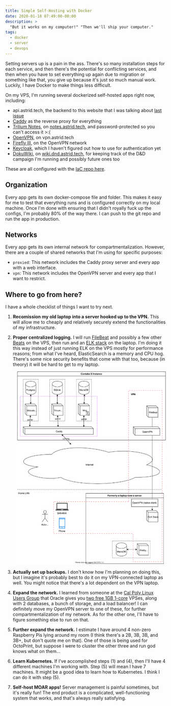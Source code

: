```yaml
---
title: Simple Self-Hosting with Docker
date: 2020-01-18 07:49:00-08:00
description: >
  "But it works on my computer!" "Then we'll ship your computer."
tags:
  - docker
  - server
  - devops
---
```


Setting servers up is a pain in the ass. There's so many installation steps for each service, and then there's the potential for conflicting services, and then when you have to set everything up again due to migration or something like that, you give up because it's just so much manual work. Luckily, I have Docker to make things less difficult.

<!-- excerpt -->

On my VPS, I'm running several dockerized self-hosted apps right now, including:

- api.astrid.tech, the backend to this website that I was talking about [last issue](/2020/12/20/backend)
- [Caddy](https://caddyserver.com/) as the reverse proxy for everything
- [Trilium Notes](https://github.com/zadam/trilium), on [notes.astrid.tech](https://notes.astrid.tech), and password-protected so you can't access it >:(
- [OpenVPN](https://openvpn.net/), on vpn.astrid.tech
- [Firefly III](https://www.firefly-iii.org/), on the OpenVPN network
- [Keycloak](https://www.keycloak.org/), which I haven't figured out how to use for authentication yet
- [DokuWiki](https://www.dokuwiki.org/dokuwiki), on [wiki.dnd.astrid.tech](https://wiki.dnd.astrid.tech), for keeping track of the D&D campaign I'm running and possibly future ones too

These are all configured with the [IaC repo here](https://github.com/plenglin/astrid.tech-deployment).

## Organization

Every app gets its own docker-compose file and folder. This makes it easy for me to test that everything runs and is configured correctly on my local machine. Once I'm done with ensuring that I didn't royally fuck up the configs, I'm probably 80% of the way there. I can push to the git repo and run the app in production.

## Networks

Every app gets its own internal network for compartmentalization. However, there are a couple of shared networks that I'm using for specific purposes:

- `proxied`: This network includes the Caddy proxy server and every app with a web interface.
- `vpn`: This network includes the OpenVPN server and every app that I want to restrict.

## Where to go from here?

I have a whole checklist of things I want to try next.

1. **Recomission my old laptop into a server hooked up to the VPN.** This will allow me to cheaply and relatively securely extend the functionalities of my infrastructure.
2. **Proper centralized logging.** I will run [FileBeat](https://www.elastic.co/beats/filebeat) and possibly a few other [Beats](https://www.elastic.co/beats/) on the VPS, then run and an [ELK stack](https://www.elastic.co/what-is/elk-stack) on the laptop. I'm doing it this way instead of just running ELK on the VPS mostly for performance reasons; from what I've heard, ElasticSearch is a memory and CPU hog. There's some nice security benefits that come with that too, because (in theory) it will be hard to get to my laptop.

   ![The infrastructure will probably look like this at some point.](./planned-infra.svg)

3. **Actually set up backups.** I don't know how I'm planning on doing this, but I imagine it's probably best to do it on my VPN-connected laptop as well. You might notice that there's a lot dependent on the VPN laptop.
4. **Expand the network.** I learned from someone at the [Cal Poly Linux Users Group](https://cplug.org/) that Oracle gives you [two free 1GB 1-core](https://www.oracle.com/cloud/free/) VPSes, along with 2 databases, a bunch of storage, and a load balancer! I can definitely move my OpenVPN server to one of these, for further compartmentalization of my network. As for the other one, I'll have to figure something else to run on that.
5. **Further expand the network.** I estimate I have around 4 non-zero Raspberry Pis lying around my room (I think there's a 2B, 3B, 3B, and 3B+, but don't quote me on that). One of those is being used for OctoPrint, but suppose I were to cluster the other three and run god knows what on them...
6. **Learn Kubernetes.** If I've accomplished steps (1) and (4), then I'll have 4 different machines I'm working with. Step (5) will mean I have 7 machines. It might be a good idea to learn how to Kubernetes. I think I can do it with step (5).
7. **Self-host MOAR apps!** Server management is painful sometimes, but it's really fun! The end product is a complicated, well-functioning system that works, and that's always really satisfying.
